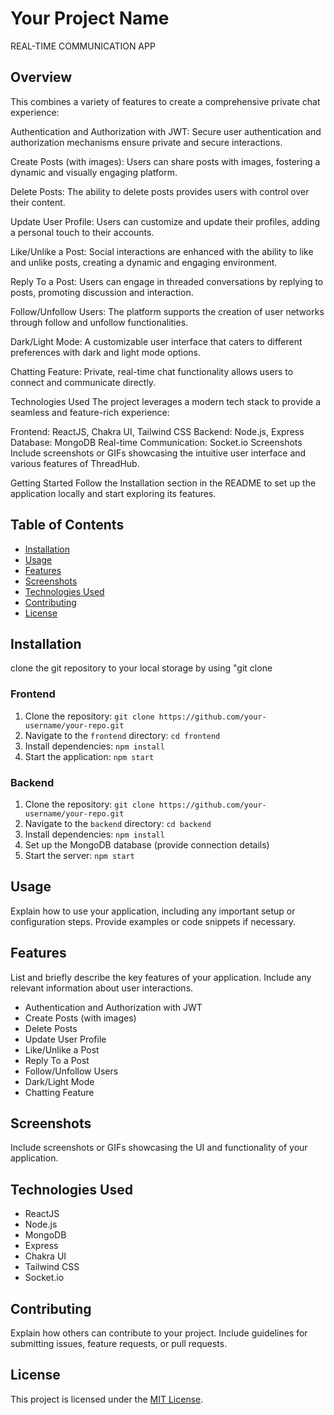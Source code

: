 # Your Project Name

REAL-TIME COMMUNICATION APP

## Overview

This combines a variety of features to create a comprehensive private chat experience:

Authentication and Authorization with JWT: Secure user authentication and authorization mechanisms ensure private and secure interactions.

Create Posts (with images): Users can share posts with images, fostering a dynamic and visually engaging platform.

Delete Posts: The ability to delete posts provides users with control over their content.

Update User Profile: Users can customize and update their profiles, adding a personal touch to their accounts.

Like/Unlike a Post: Social interactions are enhanced with the ability to like and unlike posts, creating a dynamic and engaging environment.

Reply To a Post: Users can engage in threaded conversations by replying to posts, promoting discussion and interaction.

Follow/Unfollow Users: The platform supports the creation of user networks through follow and unfollow functionalities.

Dark/Light Mode: A customizable user interface that caters to different preferences with dark and light mode options.

Chatting Feature: Private, real-time chat functionality allows users to connect and communicate directly.

Technologies Used
The project leverages a modern tech stack to provide a seamless and feature-rich experience:

Frontend: ReactJS, Chakra UI, Tailwind CSS
Backend: Node.js, Express
Database: MongoDB
Real-time Communication: Socket.io
Screenshots
Include screenshots or GIFs showcasing the intuitive user interface and various features of ThreadHub.

Getting Started
Follow the Installation section in the README to set up the application locally and start exploring its features.

## Table of Contents

- [Installation](#installation)
- [Usage](#usage)
- [Features](#features)
- [Screenshots](#screenshots)
- [Technologies Used](#technologies-used)
- [Contributing](#contributing)
- [License](#license)

## Installation
  clone the git repository to your local storage by using "git clone 

### Frontend

1. Clone the repository: `git clone https://github.com/your-username/your-repo.git`
2. Navigate to the `frontend` directory: `cd frontend`
3. Install dependencies: `npm install`
4. Start the application: `npm start`

### Backend

1. Clone the repository: `git clone https://github.com/your-username/your-repo.git`
2. Navigate to the `backend` directory: `cd backend`
3. Install dependencies: `npm install`
4. Set up the MongoDB database (provide connection details)
5. Start the server: `npm start`

## Usage

Explain how to use your application, including any important setup or configuration steps. Provide examples or code snippets if necessary.

## Features

List and briefly describe the key features of your application. Include any relevant information about user interactions.

- Authentication and Authorization with JWT
- Create Posts (with images)
- Delete Posts
- Update User Profile
- Like/Unlike a Post
- Reply To a Post
- Follow/Unfollow Users
- Dark/Light Mode
- Chatting Feature

## Screenshots

Include screenshots or GIFs showcasing the UI and functionality of your application.

## Technologies Used

- ReactJS
- Node.js
- MongoDB
- Express
- Chakra UI
- Tailwind CSS
- Socket.io

## Contributing

Explain how others can contribute to your project. Include guidelines for submitting issues, feature requests, or pull requests.

## License

This project is licensed under the [MIT License](LICENSE).

